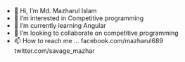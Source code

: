 - 👋 Hi, I’m Md. Mazharul Islam
- 👀 I’m interested in Competitive programming
- 🌱 I’m currently learning Angular
- 💞️ I’m looking to collaborate on competitive programming
- 📫 How to reach me ...
facebook.com/mazharul689
twitter.com/savage_mazhar
<!---
mazharul689/mazharul689 is a ✨ special ✨ repository because its `README.md` (this file) appears on your GitHub profile.
You can click the Preview link to take a look at your changes.
--->
